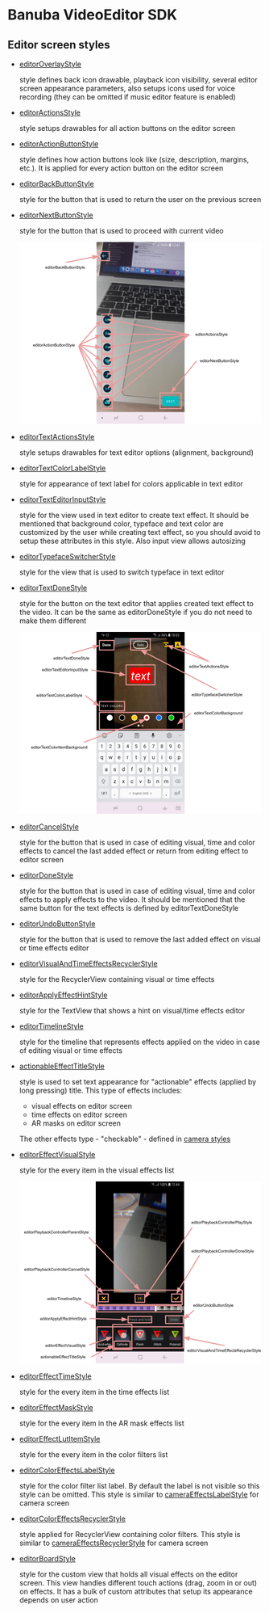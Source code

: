 # Banuba VideoEditor SDK
## Editor screen styles

- [editorOverlayStyle](app/src/main/res/values/themes.xml#L60)

    style defines back icon drawable, playback icon visibility, several editor screen appearance parameters, also setups icons used for voice recording (they can be omitted if music editor feature is enabled)
- [editorActionsStyle](app/src/main/res/values/themes.xml#L61)

    style setups drawables for all action buttons on the editor screen
- [editorActionButtonStyle](app/src/main/res/values/themes.xml#L62)

    style defines how action buttons look like (size, description, margins, etc.). It is applied for every action button on the editor screen
- [editorBackButtonStyle](app/src/main/res/values/themes.xml#L63)

    style for the button that is used to return the user on the previous screen
- [editorNextButtonStyle](app/src/main/res/values/themes.xml#L64)

    style for the button that is used to proceed with current video

    ![img](screenshots/editor1.png)
- [editorTextActionsStyle](app/src/main/res/values/themes.xml#L65)

    style setups drawables for text editor options (alignment, background)
- [editorTextColorLabelStyle](app/src/main/res/values/themes.xml#L66)

    style for appearance of text label for colors applicable in text editor
- [editorTextEditorInputStyle](app/src/main/res/values/themes.xml#L68)

    style for the view used in text editor to create text effect. It should be mentioned that background color, typeface and text color are customized by the user while creating text effect, so you should avoid to setup these attributes in this style. Also input view allows autosizing
- [editorTypefaceSwitcherStyle](app/src/main/res/values/themes.xml#L69)

    style for the view that is used to switch typeface in text editor 
- [editorTextDoneStyle](app/src/main/res/values/themes.xml#L72)

    style for the button on the text editor that applies created text effect to the video. It can be the same as editorDoneStyle if you do not need to make them different

    ![img](screenshots/editor2.png)
- [editorCancelStyle](app/src/main/res/values/themes.xml#L70)

    style for the button that is used in case of editing visual, time and color effects to cancel the last added effect or return from editing effect to editor screen
- [editorDoneStyle](app/src/main/res/values/themes.xml#L71)

    style for the button that is used in case of editing visual, time and color effects to apply effects to the video. It should be mentioned that the same button for the text effects is defined by editorTextDoneStyle
- [editorUndoButtonStyle](app/src/main/res/values/themes.xml#L74)

    style for the button that is used to remove the last added effect on visual or time effects editor
- [editorVisualAndTimeEffectsRecyclerStyle](app/src/main/res/values/themes.xml#L75)

    style for the RecyclerView containing visual or time effects
- [editorApplyEffectHintStyle](app/src/main/res/values/themes.xml#L78)

    style for the TextView that shows a hint on visual/time effects editor
- [editorTimelineStyle](app/src/main/res/values/themes.xml#L86)

    style for the timeline that represents effects applied on the video in case of editing visual or time effects

- [actionableEffectTitleStyle](app/src/main/res/values/themes.xml#L38)

    style is used to set text appearance for "actionable" effects (applied by long pressing) title. This type of effects includes: 
    - visual effects on editor screen
    - time effects on editor screen
    - AR masks on editor screen
    
    The other effects type - "checkable" - defined in [camera styles](camera_styles.md#L54)

- [editorEffectVisualStyle](app/src/main/res/values/themes.xml#L79)

    style for the every item in the visual effects list

    ![img](screenshots/editor3.png)
- [editorEffectTimeStyle](app/src/main/res/values/themes.xml#L80)

    style for the every item in the time effects list
- [editorEffectMaskStyle](app/src/main/res/values/themes.xml#L81)

    style for the every item in the AR mask effects list
- [editorEffectLutItemStyle](app/src/main/res/values/themes.xml#L82)

    style for the every item in the color filters list
- [editorColorEffectsLabelStyle](app/src/main/res/values/themes.xml#L83)

    style for the color filter list label. By default the label is not visible so this style can be omitted. This style is similar to [cameraEffectsLabelStyle](camera_styles.md#L35) for camera screen
- [editorColorEffectsRecyclerStyle](app/src/main/res/values/themes.xml#L84)

    style applied for RecyclerView containing color filters. This style is similar to [cameraEffectsRecyclerStyle](camera_styles.md#L41) for camera screen
- [editorBoardStyle](app/src/main/res/values/themes.xml#L73)

    style for the custom view that holds all visual effects on the editor screen. This view handles different touch actions (drag, zoom in or out) on effects. It has a bulk of custom attributes that setup its appearance depends on user action
